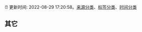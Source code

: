 :alarm_clock: 更新时间: 2022-08-29 17:20:58。[来源分类](../README.md)、[标签分类](../TAGS.md)、[时间分类](../TIMELINE.md)

## 其它



